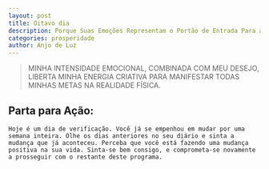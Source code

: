 ```yaml
---
layout: post
title: Oitavo dia
description: Porque Suas Emoções Representam o Portão de Entrada Para as Riquezas. 
categories: prosperidade
author: Anjo de Luz
---
```


> MINHA INTENSIDADE EMOCIONAL, COMBINADA COM MEU DESEJO, LIBERTA MINHA ENERGIA CRIATIVA PARA MANIFESTAR TODAS MINHAS METAS NA REALIDADE FÍSICA.

## Parta para Ação:
	Hoje é um dia de verificação. Você já se empenhou em mudar por uma semana inteira. Olhe os dias anteriores no seu diário e sinta a mudança que já aconteceu. Perceba que você está fazendo uma mudança positiva na sua vida. Sinta-se bem consigo, e comprometa-se novamente a prosseguir com o restante deste programa.
